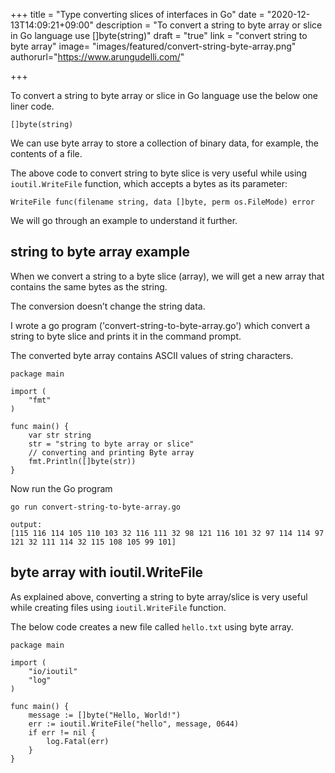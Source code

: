+++
title = "Type converting slices of interfaces in Go"
date = "2020-12-13T14:09:21+09:00"
description = "To convert a string to byte array or slice in Go language use []byte(string)"
draft = "true"
link = "convert string to byte array"
image= "images/featured/convert-string-byte-array.png"
authorurl="https://www.arungudelli.com/"


+++

To convert a string to byte array or slice in Go language use the below one liner code.

```
[]byte(string)
```

We can use byte array to store a collection of binary data, for example, the contents of a file.

The above code to convert string to byte slice is very useful while using `ioutil.WriteFile` function, which accepts a bytes as its parameter:

```
WriteFile func(filename string, data []byte, perm os.FileMode) error
```

We will go through an example to understand it further.

## string to byte array example

When we convert a string to a byte slice (array), we will get a new array that contains the same bytes as the string.

The conversion doesn’t change the string data.

I wrote a go program ('convert-string-to-byte-array.go') which convert a string to byte slice and prints it in the command prompt.

The converted byte array contains ASCII values of string characters.

```
package main

import (
	"fmt"
)

func main() {
	var str string
	str = "string to byte array or slice"
	// converting and printing Byte array
	fmt.Println([]byte(str))
}
```

Now run the Go program

```
go run convert-string-to-byte-array.go

output:
[115 116 114 105 110 103 32 116 111 32 98 121 116 101 32 97 114 114 97 121 32 111 114 32 115 108 105 99 101]
```

## byte array with ioutil.WriteFile

As explained above, converting a string to byte array/slice is very useful while creating files using `ioutil.WriteFile` function.

The below code creates a new file called `hello.txt` using byte array.

```
package main

import (
	"io/ioutil"
	"log"
)

func main() {
	message := []byte("Hello, World!")
	err := ioutil.WriteFile("hello", message, 0644)
	if err != nil {
		log.Fatal(err)
	}
}
```
